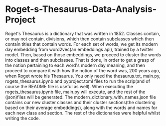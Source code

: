 ﻿# Roget-s-Thesaurus-Data-Analysis-Project
 Roget's Thesaurus is a dictionary that was written in 1852. Classes contain, or may not contain, divisions, which then contain subclasses which then contain titles that contain words.
 For each set of words, we get its modern day embedding from word2vec(an embeddings api), trained by a twitter model. Then, based on those embeddings, we proceed to cluster the words into classes and then subclasses.
 That is done, in order to get a grasp of the notion pertaining to each word's modern day meaning, and then proceed to compare it with how the notion of the word was, 200 years ago, when Roget wrote his Thesaurus.
You only need the thesaurus.txt, main.py, rogets_thesaurus.ipynb and pyproject.toml files to run the scrip(and of course the README file is useful as well).
When executing the rogets_thesaurus.ipynb file, main.py will execute, and the rest of the (json)files will be generated.
The modern_dictionary_with_names.json file contains our new cluster classes and their cluster sections(the clustering based on their average embeddings), along with the words and names for each new class and section.
The rest of the dictionaries were helpful whilst writing the code.
